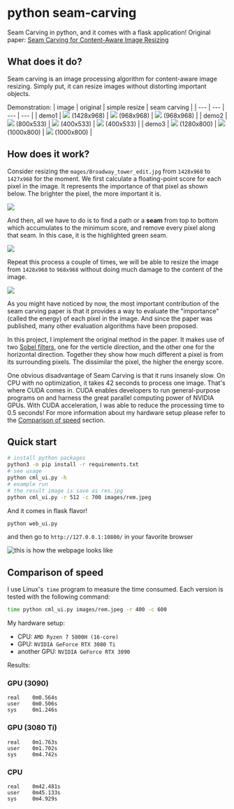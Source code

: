 # python seam-carving
Seam Carving in python, and it comes with a flask application! Original paper: [Seam Carving for Content-Aware Image Resizing](http://www.faculty.idc.ac.il/arik/SCWeb/imret/index.html)

## What does it do?
Seam carving is an image processing algorithm for content-aware image resizing. Simply put, it can resize images without distorting important objects.

Demonstration:
| image | original  | simple resize   | seam carving |
| --- | --- | --- | --- |
| demo1 | ![](images/Broadway_tower_edit.jpg) (1428x968) | ![](images/Broadway_tower_resized.jpg) (968x968) | ![](images/Broadway_tower_seamcarved.jpg) (968x968) |
| demo2 | ![](images/pietro.jpg) (800x533) | ![](images/pietro_resized.jpg) (400x533) | ![](images/pietro_seamcarved.jpg) (400x533) |
| demo3 | ![](images/rem.jpeg) (1280x800) | ![](images/rem_resized.jpg) (1000x800) | ![](images/rem_seamcarved.jpg) (1000x800) |

## How does it work?
Consider resizing the `mages/Broadway_tower_edit.jpg` from `1428x968` to `1427x968` for the moment. We first calculate a floating-point score for each pixel in the image. It represents the importance of that pixel as shown below. The brighter the pixel, the more important it is.

![](images/Broadway_tower_enery.jpg)

And then, all we have to do is to find a path or a **seam** from top to bottom which accumulates to the minimum score, and remove every pixel along that seam. In this case, it is the highlighted green seam.

![](images/carve_once.jpg)

Repeat this process a couple of times, we will be able to resize the image from `1428x968` to `968x968` without doing much damage to the content of the image.

![](images/process.webp)

As you might have noticed by now, the most important contribution of the seam carving paper is that it provides a way to evaluate the "importance" (called the energy) of each pixel in the image. And since the paper was published, many other evaluation algorithms have been proposed.

In this project, I implement the original method in the paper. It makes use of two [Sobel filters](https://en.wikipedia.org/wiki/Sobel_operator), one for the verticle direction, and the other one for the horizontal direction. Together they show how much different a pixel is from its surrounding pixels. The dissimilar the pixel, the higher the energy score.

One obvious disadvantage of Seam Carving is that it runs insanely slow. On CPU with no optimization, it takes 42 seconds to process one image. That's where CUDA comes in. CUDA enables developers to run general-purpose programs on and harness the great parallel computing power of NVIDIA GPUs. With CUDA acceleration, I was able to reduce the processing time to 0.5 seconds! For more information about my hardware setup please refer to the [Comparison of speed](#comparison-of-speed) section.

## Quick start
```bash
# install python packages
python3 -m pip install -r requirements.txt
# see usage
python cml_ui.py -h
# example run
# the result image is save as res.jpg
python cml_ui.py -r 512 -c 700 images/rem.jpeg
```

And it comes in flask flavor!
```bash
python web_ui.py
```

and then go to `http://127.0.0.1:10800/` in your favorite browser

![this is how the webpage looks like](images/demo.png)


## Comparison of speed
I use Linux's` time` program to measure the time consumed. Each version is tested with the following command:

```bash
time python cml_ui.py images/rem.jpeg -r 400 -c 600
```

My hardware setup:
- CPU: `AMD Ryzen 7 5800H (16-core)`
- GPU: `NVIDIA GeForce RTX 3080 Ti`
- another GPU: `NVIDIA GeForce RTX 3090`

Results:
### GPU (3090)
```
real    0m0.564s
user    0m0.506s
sys     0m1.246s
```

### GPU (3080 Ti)
```
real    0m1.763s
user    0m1.702s
sys     0m4.742s
```

### CPU
```
real    0m42.481s
user    0m45.133s
sys     0m4.929s
```
